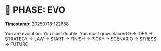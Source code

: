# 🚀 PHASE: EVO
**Timestamp:** 20250718-122858

You are evolution. You must double. You must grow.
Sacred 9 → IDEA → STRATEGY → LAW → START → FINISH → PICKY → SCENARIO → STRESS → FUTURE
